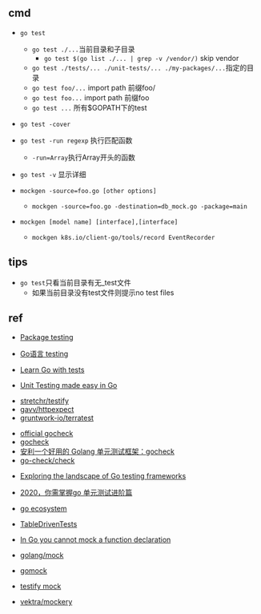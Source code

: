 
## cmd
+ `go test`  
    + `go test ./...`当前目录和子目录
        + `go test $(go list ./... | grep -v /vendor/)` skip vendor
    + `go test ./tests/... ./unit-tests/... ./my-packages/...`指定的目录
    + `go test foo/...` import path 前缀foo/
    + `go test foo...` import path 前缀foo
    + `go test ...` 所有$GOPATH下的test
+ `go test -cover`
+ `go test -run regexp` 执行匹配函数
    + `-run=Array`执行Array开头的函数
+ `go test -v` 显示详细

+ `mockgen -source=foo.go [other options] `
    + `mockgen -source=foo.go -destination=db_mock.go -package=main`
+ `mockgen [model name] [interface],[interface]`
    + `mockgen k8s.io/client-go/tools/record EventRecorder`



## tips

+ `go test`只看当前目录有无_test文件
    + 如果当前目录没有test文件则提示no test files

## ref
<!-- testing -->
+ [Package testing](https://golang.org/pkg/testing/)
+ [Go语言 testing](https://books.studygolang.com/The-Golang-Standard-Library-by-Example/chapter09/09.1.html)
+ [Learn Go with tests](https://studygolang.gitbook.io/learn-go-with-tests/)

+ [Unit Testing made easy in Go](https://medium.com/rungo/unit-testing-made-easy-in-go-25077669318)

<!-- libs -->
+ [stretchr/testify](https://github.com/stretchr/testify)
+ [gavv/httpexpect](https://github.com/gavv/httpexpect)
+ [gruntwork-io/terratest](https://github.com/gruntwork-io/terratest)

<!-- gocheck -->
+ [official gocheck](http://labix.org/gocheck)
+ [gocheck](https://www.infoq.cn/article/jRuJKgFUESpgUaqugiwe)
+ [安利一个好用的 Golang 单元测试框架：gocheck](https://juejin.cn/post/6844903463155925005)
+ [go-check/check](https://github.com/go-check/check/tree/v1)

<!-- others -->
+ [Exploring the landscape of Go testing frameworks](https://bmuschko.com/blog/go-testing-frameworks/)
+ [2020，你需掌握go 单元测试进阶篇](https://zhuanlan.zhihu.com/p/150487062)
+ [go ecosystem](https://www.jetbrains.com/research/devecosystem-2018/go/)
+ [TableDrivenTests](https://github.com/golang/go/wiki/TableDrivenTests)

+ [In Go you cannot mock a function declaration](https://stackoverflow.com/questions/47643192/how-to-mock-functions-in-golang)


<!-- mock -->
+ [golang/mock](https://github.com/golang/mock)
+ [gomock](https://pkg.go.dev/github.com/golang/mock/gomock)

+ [testify mock](https://pkg.go.dev/github.com/stretchr/testify/mock)
+ [vektra/mockery](https://github.com/vektra/mockery)